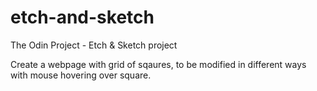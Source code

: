 # etch-and-sketch
The Odin Project - Etch &amp; Sketch project

Create a webpage with grid of sqaures, to be modified in different ways with mouse hovering over square.
